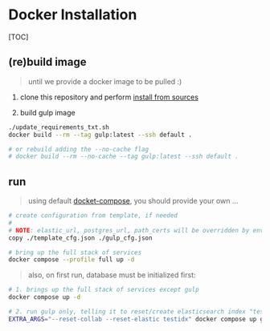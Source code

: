 # Docker Installation
[TOC]

## (re)build image
> until we provide a docker image to be pulled :)

1. clone this repository and perform [install from sources](<./Install Dev.md>)

2. build gulp image

~~~bash
./update_requirements_txt.sh
docker build --rm --tag gulp:latest --ssh default .

# or rebuild adding the --no-cache flag
# docker build --rm --no-cache --tag gulp:latest --ssh default .
~~~

## run

> using default [docket-compose](../docker-compose.yml), you should provide your own ...

```bash
# create configuration from template, if needed
#
# NOTE: elastic_url, postgres_url, path_certs will be overridden by environment variables set in the docker-compose.yml file
copy ./template_cfg.json ./gulp_cfg.json

# bring up the full stack of services
docker compose --profile full up -d
```

> also, on first run, database must be initialized first:

```bash
# 1. brings up the full stack of services except gulp
docker compose up -d

# 2. run gulp only, telling it to reset/create elasticsearch index "testidx" and collaboration database
EXTRA_ARGS="--reset-collab --reset-elastic testidx" docker compose up gulp
```
